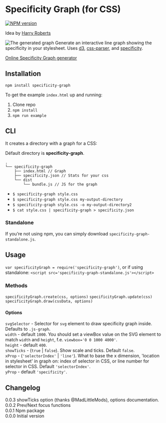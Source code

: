 # Specificity Graph (for CSS)
[![NPM version](https://badge.fury.io/js/specificity-graph.svg)](http://badge.fury.io/js/specificity-graph)

Idea by [Harry Roberts](http://csswizardry.com/2014/10/the-specificity-graph/)

![The generated graph](https://raw.githubusercontent.com/pocketjoso/specificity-graph/master/img/example-graph.png)
Generate an interactive line graph showing the specificity in your stylesheet. Uses [d3](https://github.com/mbostock/d3), [css-parser](https://github.com/reworkcss/css-parse), and [specificity](https://github.com/keeganstreet/specificity).

[Online Specificity Graph generator](http://jonassebastianohlsson.com/specificity-graph/)

## Installation
`npm install specificity-graph`

To get the example `index.html` up and running:

1. Clone repo
2. `npm install`
3. `npm run example`

## CLI

It creates a directory with a graph for a CSS:

Défault directory is **specificity-graph**.


```shell
.
└── specificity-graph
    ├── index.html // Graph
    ├── specificity.json // Stats for your css
    └── dist
        └── bundle.js // JS for the graph
```

- `$ specificity-graph style.css`
- `$ specificity-graph style.css my-output-directory`
- `$ specificity-graph style.css -o my-output-directory2`
- `$ cat style.css | specificity-graph > specificity.json`

### Standalone
If you’re not using npm, you can simply download `specificity-graph-standalone.js`.


## Usage
`var specificityGraph = require('specificity-graph')`,
or if using standalone:
`<script src='specificity-graph-standalone.js'></script>`


### Methods
`specificityGraph.create(css, options)`
`specificityGraph.update(css)`
`specificityGraph.draw(cssData, options)`

#### Options
`svgSelector` - Selector for `svg` element to draw specificity graph inside.
Defaults to `.js-graph`.  
`width` - default `1000`. You should set a viewBox value on the SVG element
to match `width` and `height`, f.e. `viewbox='0 0 1000 4000'`.  
`height` - default `400`.  
`showTicks` - (`true` | `false`). Show scale and ticks. Default `false`.  
`xProp` - (`'selectorIndex'` | `'line'`). What to base the x dimension,
 'location in stylesheet' in graph on: index of selector in CSS, or line number
 for selector in CSS. Default `'selectorIndex'`.  
`yProp` - default `'specificity'`.


## Changelog
0.0.3 showTicks option (thanks @MadLittleMods), options documentation.  
0.0.2 Prev/Next focus functions  
0.0.1 Npm package  
0.0.0 Initial version  
